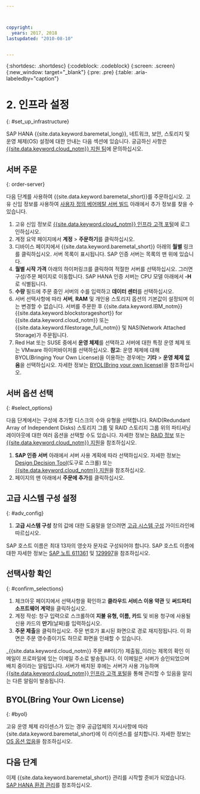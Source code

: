 ```yaml
---



copyright:
  years: 2017, 2018
lastupdated: "2010-08-10"


---
```


{:shortdesc: .shortdesc}
{:codeblock: .codeblock}
{:screen: .screen}
{:new_window: target="_blank"}
{:pre: .pre}
{:table: .aria-labeledby="caption"}

# 2. 인프라 설정
{: #set_up_infrastructure}

SAP HANA {{site.data.keyword.baremetal_long}}, 네트워크, 보안, 스토리지 및 운영 체제(OS) 설정에 대한 안내는 다음 섹션에 있습니다. 궁금하신 사항은 [{{site.data.keyword.cloud_notm}} 지원 팀](https://console.bluemix.net/docs/get-support/howtogetsupport.html#getting-customer-support)에 문의하십시오.

## 서버 주문
{: order-server}

다음 단계를 사용하여 {{site.data.keyword.baremetal_short}}를 주문하십시오. 고유 신임 정보를 사용하여 [사용자 정의 베어메탈 서버 빌드](https://console.bluemix.net/docs/bare-metal/baremetal-provision.html#building-a-custom-bare-metal-server) 아래에서 추가 정보를 찾을 수 있습니다.

1. 고유 신임 정보로 [{{site.data.keyword.cloud_notm}} 인프라 고객 포털](https://control.softlayer.com)에 로그인하십시오.
2. 계정 요약 페이지에서 **계정** > **주문하기**를 클릭하십시오.
3. 디바이스 페이지에서 {{site.data.keyword.baremetal_short}} 아래의 **월별** 링크를 클릭하십시오. 서버 목록이 표시됩니다. SAP 인증 서버는 목록의 맨 위에 있습니다.
4. **월별 시작 가격** 아래의 하이퍼링크를 클릭하여 적절한 서버를 선택하십시오. 그러면 구성/주문 페이지로 이동합니다. SAP HANA 인증 서버는 CPU 모델 아래에서 **-H**로 식별됩니다.  
5. **수량** 필드에 주문 중인 서버의 수를 입력하고 **데이터 센터**를 선택하십시오.
6. 서버 선택사항에 따라 **서버**, **RAM** 및 개인용 스토리지 옵션의 기본값이 설정되며 이는 변경할 수 없습니다. 서버를 주문한 후 {{site.data.keyword.IBM_notm}} {{site.data.keyword.blockstorageshort}} for {{site.data.keyword.cloud_notm}} 또는 {{site.data.keyword.filestorage_full_notm}} 및 NAS(Network Attached Storage)가 주문됩니다.
7. Red Hat 또는 SUSE 중에서 **운영 체제**를 선택하고 서버에 대한 특정 운영 체제 또는 VMware 하이퍼바이저를 선택하십시오. **참고**: 운영 체제에 대해 BYOL(Bringing Your Own License)을 이용하는 경우에는 **기타** > **운영 체제 없음**을 선택하십시오. 자세한 정보는 [BYOL(Bring your own license)](#byol)을 참조하십시오.

## 서버 옵션 선택
{: #select_options}

다음 단계에서는 구성에 추가할 디스크의 수와 유형을 선택합니다. RAID(Redundant Array of Independent Disks) 스토리지 그룹 및 RAID 스토리지 그룹 위의 파티셔닝 레이아웃에 대한 여러 옵션을 선택할 수도 있습니다. 자세한 정보는 [RAID 정보](https://console.bluemix.net/docs/bare-metal/what-raid.html#about-raid) 또는 [{{site.data.keyword.cloud_notm}} 지원](https://console.bluemix.net/docs/get-support/howtogetsupport.html#getting-customer-support)을 참조하십시오.

1. **SAP 인증 서버** 아래에서 서버 사용 계획에 따라 선택하십시오. 자세한 정보는 [Design Decision Tool](https://github.com/ibm-cloud-architecture/infrastructure-design-decision-tool)(도구로 스크롤) 또는 [{{site.data.keyword.cloud_notm}} 지원](https://console.bluemix.net/docs/get-support/howtogetsupport.html#getting-customer-support)을 참조하십시오.
2. 페이지의 맨 아래에서 **주문에 추가**를 클릭하십시오.

## 고급 시스템 구성 설정
{: #adv_config}

1. **고급 시스템 구성** 창의 값에 대한 도움말을 얻으려면 [고급 시스템 구성](https://console.bluemix.net/docs/bare-metal/baremetal-provision.html#advanced-server-configuration-options) 가이드라인에 따르십시오.

SAP 호스트 이름은 최대 13자의 영숫자 문자로 구성되어야 합니다. SAP 호스트 이름에 대한 자세한 정보는 [SAP 노트 611361](https://launchpad.support.sap.com/#/611361) 및 [129997](https://launchpad.support.sap.com/#/129997)을 참조하십시오. 

## 선택사항 확인
{: #confirm_selections}

1. 체크아웃 페이지에서 선택사항을 확인하고 **클라우드 서비스 이용 약관** 및 **써드파티 소프트웨어 계약**을 클릭하십시오.
2. 계정 작성: 청구 입력으로 스크롤하여 **지불 유형, 이름, 카드** 및 비용 청구에 사용될 신용 카드의 **만기**(날짜)를 입력하십시오.
3. **주문 제출**을 클릭하십시오. 주문 번호가 표시된 화면으로 경로 재지정됩니다. 이 화면은 주문 영수증이기도 하므로 화면을 인쇄할 수 있습니다.

_{{site.data.keyword.cloud_notm}} 주문 ##이(가) 제출됨_이라는 제목의 확인 이메일이 프로파일에 있는 이메일 주소로 발송됩니다. 이 이메일은 서버가 승인되었으며 배치 중이라는 알림입니다. 서버가 배치된 후에는 서버가 사용 가능하며 [{{site.data.keyword.cloud_notm}} 인프라 고객 포털](https://control.softlayer.com)을 통해 관리할 수 있음을 알리는 다른 알림이 발송됩니다.

## BYOL(Bring Your Own License)
{: #byol}

고유 운영 체제 라이센스가 있는 경우 공급업체의 지시사항에 따라 {site.data.keyword.baremetal_short}에 이 라이센스를 설치합니다. 자세한 정보는 [OS 옵션 없음](https://console.bluemix.net/docs/bare-metal/introduction-no-os.html#how-to-install-an-operating-system-on-a-no-os-server-)을 참조하십시오.

## 다음 단계

이제 {{site.data.keyword.baremetal_short}} 관리를 시작할 준비가 되었습니다. [SAP HANA 환경 관리](/docs/infrastructure/sap-hana/hana-manage-environment.html)를 참조하십시오.

